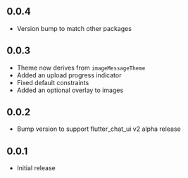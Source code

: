 ## 0.0.4

- Version bump to match other packages

## 0.0.3

- Theme now derives from `imageMessageTheme`
- Added an upload progress indicator
- Fixed default constraints
- Added an optional overlay to images

## 0.0.2

- Bump version to support flutter_chat_ui v2 alpha release

## 0.0.1

- Initial release
